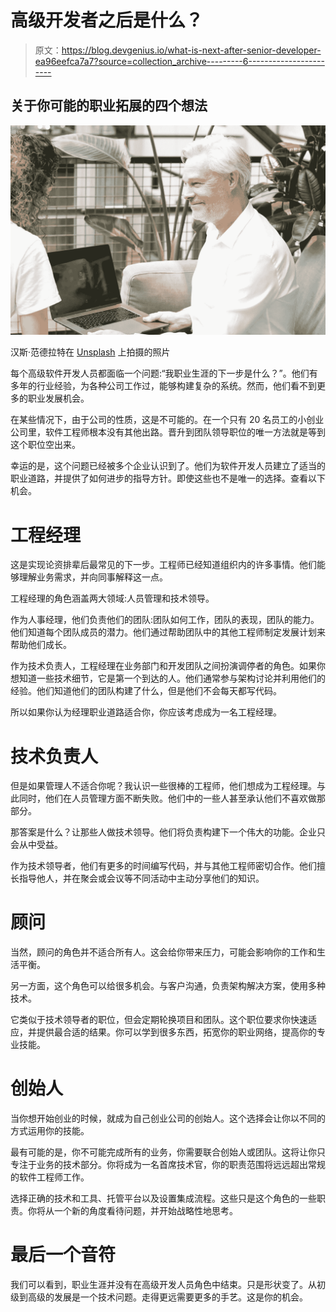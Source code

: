 # 高级开发者之后是什么？

> 原文：<https://blog.devgenius.io/what-is-next-after-senior-developer-ea96eefca7a7?source=collection_archive---------6----------------------->

## 关于你可能的职业拓展的四个想法

![](img/a1664ef5f1aabc7231376e287ef6d6eb.png)

汉斯·范德拉特在 [Unsplash](https://unsplash.com/s/photos/meeting?utm_source=unsplash&utm_medium=referral&utm_content=creditCopyText) 上拍摄的照片

每个高级软件开发人员都面临一个问题:“我职业生涯的下一步是什么？”。他们有多年的行业经验，为各种公司工作过，能够构建复杂的系统。然而，他们看不到更多的职业发展机会。

在某些情况下，由于公司的性质，这是不可能的。在一个只有 20 名员工的小创业公司里，软件工程师根本没有其他出路。晋升到团队领导职位的唯一方法就是等到这个职位空出来。

幸运的是，这个问题已经被多个企业认识到了。他们为软件开发人员建立了适当的职业道路，并提供了如何进步的指导方针。即使这些也不是唯一的选择。查看以下机会。

# 工程经理

这是实现论资排辈后最常见的下一步。工程师已经知道组织内的许多事情。他们能够理解业务需求，并向同事解释这一点。

工程经理的角色涵盖两大领域:人员管理和技术领导。

作为人事经理，他们负责他们的团队:团队如何工作，团队的表现，团队的能力。他们知道每个团队成员的潜力。他们通过帮助团队中的其他工程师制定发展计划来帮助他们成长。

作为技术负责人，工程经理在业务部门和开发团队之间扮演调停者的角色。如果你想知道一些技术细节，它是第一个到达的人。他们通常参与架构讨论并利用他们的经验。他们知道他们的团队构建了什么，但是他们不会每天都写代码。

所以如果你认为经理职业道路适合你，你应该考虑成为一名工程经理。

# 技术负责人

但是如果管理人不适合你呢？我认识一些很棒的工程师，他们想成为工程经理。与此同时，他们在人员管理方面不断失败。他们中的一些人甚至承认他们不喜欢做那部分。

那答案是什么？让那些人做技术领导。他们将负责构建下一个伟大的功能。企业只会从中受益。

作为技术领导者，他们有更多的时间编写代码，并与其他工程师密切合作。他们擅长指导他人，并在聚会或会议等不同活动中主动分享他们的知识。

# 顾问

当然，顾问的角色并不适合所有人。这会给你带来压力，可能会影响你的工作和生活平衡。

另一方面，这个角色可以给很多机会。与客户沟通，负责架构解决方案，使用多种技术。

它类似于技术领导者的职位，但会定期轮换项目和团队。这个职位要求你快速适应，并提供最合适的结果。你可以学到很多东西，拓宽你的职业网络，提高你的专业技能。

# 创始人

当你想开始创业的时候，就成为自己创业公司的创始人。这个选择会让你以不同的方式运用你的技能。

最有可能的是，你不可能完成所有的业务，你需要联合创始人或团队。这将让你只专注于业务的技术部分。你将成为一名首席技术官，你的职责范围将远远超出常规的软件工程师工作。

选择正确的技术和工具、托管平台以及设置集成流程。这些只是这个角色的一些职责。你将从一个新的角度看待问题，并开始战略性地思考。

# 最后一个音符

我们可以看到，职业生涯并没有在高级开发人员角色中结束。只是形状变了。从初级到高级的发展是一个技术问题。走得更远需要更多的手艺。这是你的机会。